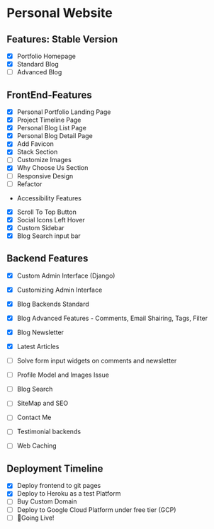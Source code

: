 # Personal Website

## Features: Stable Version

* [x] Portfolio Homepage
* [x] Standard Blog
* [ ] Advanced Blog

## FrontEnd-Features

* [x] Personal Portfolio Landing Page
* [x] Project Timeline Page
* [x] Personal Blog List Page
* [x] Personal Blog Detail Page
* [x] Add Favicon
* [x] Stack Section
* [ ] Customize Images
* [x] Why Choose Us Section
* [ ] Responsive Design
* [ ] Refactor

* Accessibility Features
* [x] Scroll To Top Button
* [x] Social Icons Left Hover
* [x] Custom Sidebar
* [x] Blog Search input bar

## Backend Features

* [x] Custom Admin Interface (Django)
* [x] Customizing Admin Interface
* [x] Blog Backends Standard
* [x] Blog Advanced Features - Comments, Email Shairing, Tags, Filter
* [x] Blog Newsletter
* [x] Latest Articles
* [ ] Solve form input widgets on comments and newsletter
* [ ] Profile Model and Images Issue
* [ ] Blog Search
* [ ] SiteMap and SEO
* [ ] Contact Me
* [ ] Testimonial backends
* [ ] Web Caching


## Deployment Timeline

* [x] Deploy frontend to git pages
* [x] Deploy to Heroku as a test Platform
* [ ] Buy Custom Domain
* [ ] Deploy to Google Cloud Platform under free tier (GCP)
* [ ] 🚀Going Live!
